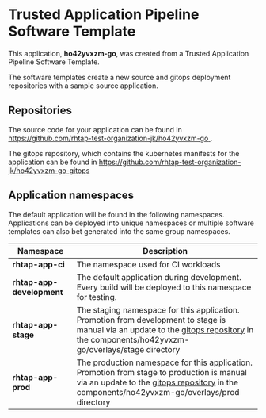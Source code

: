 # Trusted Application Pipeline Software Template

This application, **ho42yvxzm-go**, was created from a Trusted Application Pipeline Software Template.

The software templates create a new source and gitops deployment repositories with a sample source application. 

## Repositories

The source code for your application can be found in [https://github.com/rhtap-test-organization-jk/ho42yvxzm-go ](https://github.com/rhtap-test-organization-jk/ho42yvxzm-go ).
 
The gitops repository, which contains the kubernetes manifests for the application can be found in 
[https://github.com/rhtap-test-organization-jk/ho42yvxzm-go-gitops ](https://github.com/rhtap-test-organization-jk/ho42yvxzm-go-gitops ) 

## Application namespaces 

The default application will be found in the following namespaces. Applications can be deployed into unique namespaces or multiple software templates can also bet generated into the same group namespaces.  

|  Namespace   |  Description   |  
| -------- | -------- |
| **rhtap-app-ci** | The namespace used for CI workloads |
| **rhtap-app-development** | The default application during development. Every build will be deployed to this namespace for testing. |
| **rhtap-app-stage** | The staging namespace for this application. Promotion from development to stage is manual via an update to the [gitops repository](https://github.com/rhtap-test-organization-jk/ho42yvxzm-go-gitops ) in the components/ho42yvxzm-go/overlays/stage directory |
| **rhtap-app-prod** | The production namespace for this application. Promotion from stage to production is manual via an update to the [gitops repository](https://github.com/rhtap-test-organization-jk/ho42yvxzm-go-gitops ) in the components/ho42yvxzm-go/overlays/prod directory |